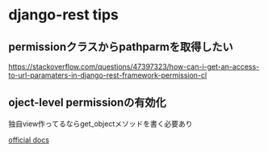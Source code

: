 # django-rest tips


## permissionクラスからpathparmを取得したい

https://stackoverflow.com/questions/47397323/how-can-i-get-an-access-to-url-paramaters-in-django-rest-framework-permission-cl

## oject-level permissionの有効化
独自view作ってるならget_objectメソッドを書く必要あり

[official docs](https://www.django-rest-framework.org/api-guide/permissions/#object-level-permissions)



